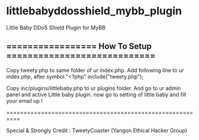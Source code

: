 littlebabyddosshield_mybb_plugin
================================

Little Baby DDoS Shield Plugin for MyBB

================= How To Setup ============================
   ------------------------------------------------------------
   Copy tweety.php to same folder of ur index.php.
   Add following line to ur index.php, after symbol "<?php" 
   include("tweety.php");
   
   Copy inc/plugins/littlebaby.php to ur plugins folder. And go to ur admin panel and active Little baby plugin.
   now go to setting of little baby and fill your email up !
   
==========================================================


Special & Strongly Credit : TweetyCoaster (Yangon Ethical Hacker Group)
